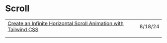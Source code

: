 # Scroll

|                                                                                                                                                                            |         |
| -------------------------------------------------------------------------------------------------------------------------------------------------------------------------- | ------- |
| [Create an Infinite Horizontal Scroll Animation with Tailwind CSS](https://app.daily.dev/posts/create-an-infinite-horizontal-scroll-animation-with-tailwind-css-thoj6hxyd) | 8/18/24 |
|                                                                                                                                                                            |         |
|                                                                                                                                                                            |         |
